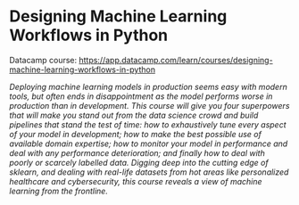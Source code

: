 
# Designing Machine Learning Workflows in Python

Datacamp course: https://app.datacamp.com/learn/courses/designing-machine-learning-workflows-in-python

_Deploying machine learning models in production seems easy with modern tools, but often ends in disappointment as the model performs worse in production than in development. This course will give you four superpowers that will make you stand out from the data science crowd and build pipelines that stand the test of time: how to exhaustively tune every aspect of your model in development; how to make the best possible use of available domain expertise; how to monitor your model in performance and deal with any performance deterioration; and finally how to deal with poorly or scarcely labelled data. Digging deep into the cutting edge of sklearn, and dealing with real-life datasets from hot areas like personalized healthcare and cybersecurity, this course reveals a view of machine learning from the frontline._
